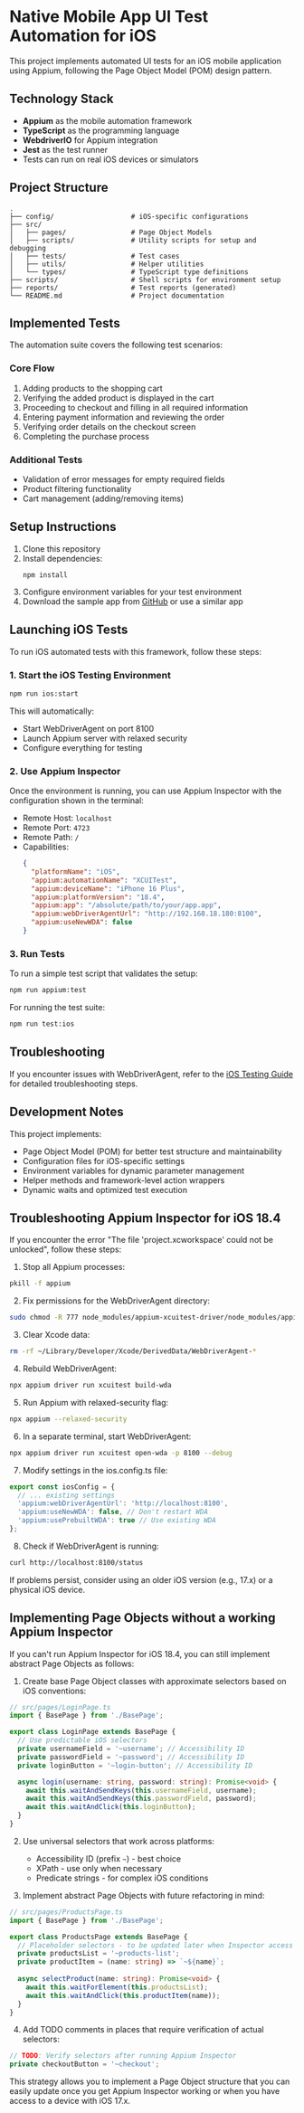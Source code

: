 # Native Mobile App UI Test Automation for iOS

This project implements automated UI tests for an iOS mobile application using Appium, following the Page Object Model (POM) design pattern.

## Technology Stack

- **Appium** as the mobile automation framework
- **TypeScript** as the programming language
- **WebdriverIO** for Appium integration
- **Jest** as the test runner
- Tests can run on real iOS devices or simulators

## Project Structure

```
.
├── config/                   # iOS-specific configurations
├── src/
│   ├── pages/                # Page Object Models
│   ├── scripts/              # Utility scripts for setup and debugging
│   ├── tests/                # Test cases
│   ├── utils/                # Helper utilities
│   └── types/                # TypeScript type definitions
├── scripts/                  # Shell scripts for environment setup
├── reports/                  # Test reports (generated)
└── README.md                 # Project documentation
```

## Implemented Tests

The automation suite covers the following test scenarios:

### Core Flow
1. Adding products to the shopping cart
2. Verifying the added product is displayed in the cart
3. Proceeding to checkout and filling in all required information
4. Entering payment information and reviewing the order
5. Verifying order details on the checkout screen
6. Completing the purchase process

### Additional Tests
- Validation of error messages for empty required fields
- Product filtering functionality
- Cart management (adding/removing items)

## Setup Instructions

1. Clone this repository
2. Install dependencies:
   ```
   npm install
   ```
3. Configure environment variables for your test environment
4. Download the sample app from [GitHub](https://github.com/saucelabs/sample-app-mobile/releases/) or use a similar app

## Launching iOS Tests

To run iOS automated tests with this framework, follow these steps:

### 1. Start the iOS Testing Environment

```bash
npm run ios:start
```

This will automatically:
- Start WebDriverAgent on port 8100
- Launch Appium server with relaxed security
- Configure everything for testing

### 2. Use Appium Inspector

Once the environment is running, you can use Appium Inspector with the configuration shown in the terminal:

- Remote Host: `localhost`
- Remote Port: `4723`
- Remote Path: `/`
- Capabilities:
  ```json
  {
    "platformName": "iOS",
    "appium:automationName": "XCUITest",
    "appium:deviceName": "iPhone 16 Plus",
    "appium:platformVersion": "18.4",
    "appium:app": "/absolute/path/to/your/app.app",
    "appium:webDriverAgentUrl": "http://192.168.18.180:8100",
    "appium:useNewWDA": false
  }
  ```

### 3. Run Tests

To run a simple test script that validates the setup:

```bash
npm run appium:test
```

For running the test suite:

```bash
npm run test:ios
```

## Troubleshooting

If you encounter issues with WebDriverAgent, refer to the [iOS Testing Guide](docs/ios-testing.md) for detailed troubleshooting steps.

## Development Notes

This project implements:
- Page Object Model (POM) for better test structure and maintainability
- Configuration files for iOS-specific settings
- Environment variables for dynamic parameter management
- Helper methods and framework-level action wrappers
- Dynamic waits and optimized test execution 

## Troubleshooting Appium Inspector for iOS 18.4

If you encounter the error "The file 'project.xcworkspace' could not be unlocked", follow these steps:

1. Stop all Appium processes:
```bash
pkill -f appium
```

2. Fix permissions for the WebDriverAgent directory:
```bash
sudo chmod -R 777 node_modules/appium-xcuitest-driver/node_modules/appium-webdriveragent/
```

3. Clear Xcode data:
```bash
rm -rf ~/Library/Developer/Xcode/DerivedData/WebDriverAgent-*
```

4. Rebuild WebDriverAgent:
```bash
npx appium driver run xcuitest build-wda
```

5. Run Appium with relaxed-security flag:
```bash
npx appium --relaxed-security
```

6. In a separate terminal, start WebDriverAgent:
```bash
npx appium driver run xcuitest open-wda -p 8100 --debug
```

7. Modify settings in the ios.config.ts file:
```typescript
export const iosConfig = {
  // ... existing settings
  'appium:webDriverAgentUrl': 'http://localhost:8100',
  'appium:useNewWDA': false, // Don't restart WDA
  'appium:usePrebuiltWDA': true // Use existing WDA
};
```

8. Check if WebDriverAgent is running:
```bash
curl http://localhost:8100/status
```

If problems persist, consider using an older iOS version (e.g., 17.x) or a physical iOS device.

## Implementing Page Objects without a working Appium Inspector

If you can't run Appium Inspector for iOS 18.4, you can still implement abstract Page Objects as follows:

1. Create base Page Object classes with approximate selectors based on iOS conventions:

```typescript
// src/pages/LoginPage.ts
import { BasePage } from './BasePage';

export class LoginPage extends BasePage {
  // Use predictable iOS selectors
  private usernameField = '~username'; // Accessibility ID
  private passwordField = '~password'; // Accessibility ID 
  private loginButton = '~login-button'; // Accessibility ID

  async login(username: string, password: string): Promise<void> {
    await this.waitAndSendKeys(this.usernameField, username);
    await this.waitAndSendKeys(this.passwordField, password);
    await this.waitAndClick(this.loginButton);
  }
}
```

2. Use universal selectors that work across platforms:
   - Accessibility ID (prefix `~`) - best choice
   - XPath - use only when necessary
   - Predicate strings - for complex iOS conditions

3. Implement abstract Page Objects with future refactoring in mind:

```typescript
// src/pages/ProductsPage.ts
import { BasePage } from './BasePage';

export class ProductsPage extends BasePage {
  // Placeholder selectors - to be updated later when Inspector access is available
  private productsList = '~products-list';
  private productItem = (name: string) => `~${name}`;
  
  async selectProduct(name: string): Promise<void> {
    await this.waitForElement(this.productsList);
    await this.waitAndClick(this.productItem(name));
  }
}
```

4. Add TODO comments in places that require verification of actual selectors:

```typescript
// TODO: Verify selectors after running Appium Inspector
private checkoutButton = '~checkout';
```

This strategy allows you to implement a Page Object structure that you can easily update once you get Appium Inspector working or when you have access to a device with iOS 17.x. 